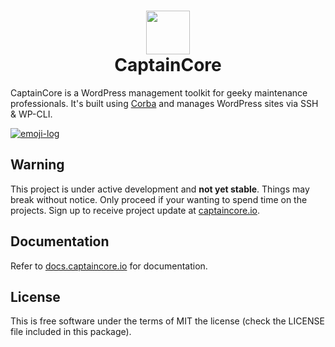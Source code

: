 <h1 align="center">
  <a href="https://captaincore.io"><img src="https://captaincore.io/wp-content/uploads/2021/05/logo-white-2-300x300.png" width="70" /></a><br />
CaptainCore
</h1>

CaptainCore is a WordPress management toolkit for geeky maintenance professionals. It's built using [Corba](https://cobra.dev) and manages WordPress sites via SSH & WP-CLI. 

[![emoji-log](https://cdn.rawgit.com/ahmadawais/stuff/ca97874/emoji-log/flat.svg)](https://github.com/ahmadawais/Emoji-Log/)

## **Warning**
This project is under active development and **not yet stable**. Things may break without notice. Only proceed if your wanting to spend time on the projects. Sign up to receive project update at [captaincore.io](https://captaincore.io/).

## Documentation

Refer to [docs.captaincore.io](https://docs.captaincore.io) for documentation.

## License
This is free software under the terms of MIT the license (check the LICENSE file included in this package).
